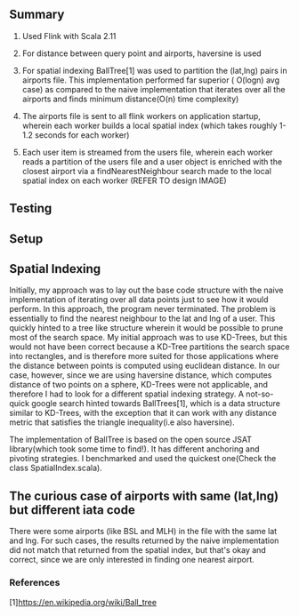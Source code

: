 ## Summary
1. Used Flink with Scala 2.11

2. For distance between query point and airports, haversine is used 

3. For spatial indexing BallTree[1] was used to partition the (lat,lng) pairs in airports file. This implementation performed far superior ( O(logn) avg case) as compared to the naive implementation that iterates over all the airports and finds minimum distance(O(n) time complexity)

4. The airports file is sent to all flink workers on application startup, wherein each worker builds a local spatial index (which takes roughly 1-1.2 seconds for each worker)

5. Each user item is streamed from the users file, wherein each worker reads a partition of the users file and a user object is enriched with the closest airport via a findNearestNeighbour search made to the local spatial index on each worker
(REFER TO design IMAGE)


## Testing


## Setup


## Spatial Indexing
Initially, my approach was to lay out the base code structure with the naive implementation of iterating over all data points just to see how it would perform. In this approach, the program never terminated.
The problem is essentially to find the nearest neighbour to the lat and lng of a user. This quickly hinted to a tree like structure wherein it would be possible to prune most of the search space.
My initial approach was to use KD-Trees, but this would not have been correct because a KD-Tree partitions the search space into rectangles, and is therefore more suited for those applications where the distance between points
is computed using euclidean distance. In our case, however, since we are using haversine distance, which computes distance of two points on a sphere, KD-Trees were not applicable, and therefore I had to look for a different spatial indexing strategy.
A not-so-quick google search hinted towards BallTrees[1], which is a data structure similar to KD-Trees, with the exception that it can work with any distance metric that satisfies the triangle inequality(i.e also haversine).

The implementation of BallTree is based on the open source JSAT library(which took some time to find!). It has different anchoring and pivoting strategies. I benchmarked and used the quickest one(Check the class SpatialIndex.scala).


## The curious case of airports with same (lat,lng) but different iata code
There were some airports (like BSL and MLH) in the file with the same lat and lng. For such cases, the results returned by the naive implementation did not match that returned from the spatial index, but that's okay and correct, since we are only
interested in finding one nearest airport. 

### References
[1]https://en.wikipedia.org/wiki/Ball_tree